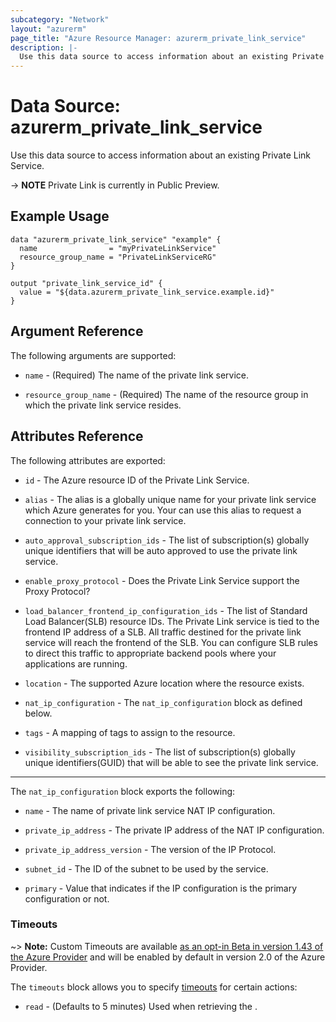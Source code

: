 ```yaml
---
subcategory: "Network"
layout: "azurerm"
page_title: "Azure Resource Manager: azurerm_private_link_service"
description: |-
  Use this data source to access information about an existing Private Link Service.
---
```


# Data Source: azurerm_private_link_service

Use this data source to access information about an existing Private Link Service.

-> **NOTE** Private Link is currently in Public Preview.

## Example Usage

```hcl
data "azurerm_private_link_service" "example" {
  name                = "myPrivateLinkService"
  resource_group_name = "PrivateLinkServiceRG"
}

output "private_link_service_id" {
  value = "${data.azurerm_private_link_service.example.id}"
}
```

## Argument Reference

The following arguments are supported:

* `name` - (Required) The name of the private link service.

* `resource_group_name` - (Required) The name of the resource group in which the private link service resides.

## Attributes Reference

The following attributes are exported:

* `id` - The Azure resource ID of the Private Link Service.

* `alias` - The alias is a globally unique name for your private link service which Azure generates for you. Your can use this alias to request a connection to your private link service.

* `auto_approval_subscription_ids` - The list of subscription(s) globally unique identifiers that will be auto approved to use the private link service.

* `enable_proxy_protocol` - Does the Private Link Service support the Proxy Protocol?

* `load_balancer_frontend_ip_configuration_ids` - The list of Standard Load Balancer(SLB) resource IDs. The Private Link service is tied to the frontend IP address of a SLB. All traffic destined for the private link service will reach the frontend of the SLB. You can configure SLB rules to direct this traffic to appropriate backend pools where your applications are running.

* `location` - The supported Azure location where the resource exists.

* `nat_ip_configuration` - The `nat_ip_configuration` block as defined below.

* `tags` - A mapping of tags to assign to the resource.

* `visibility_subscription_ids` - The list of subscription(s) globally unique identifiers(GUID) that will be able to see the private link service.

---

The `nat_ip_configuration` block exports the following:

* `name` - The name of private link service NAT IP configuration.

* `private_ip_address` - The private IP address of the NAT IP configuration.

* `private_ip_address_version` - The version of the IP Protocol.

* `subnet_id` - The ID of the subnet to be used by the service.

* `primary` - Value that indicates if the IP configuration is the primary configuration or not.


### Timeouts

~> **Note:** Custom Timeouts are available [as an opt-in Beta in version 1.43 of the Azure Provider](/docs/providers/azurerm/guides/2.0-beta.html) and will be enabled by default in version 2.0 of the Azure Provider.

The `timeouts` block allows you to specify [timeouts](https://www.terraform.io/docs/configuration/resources.html#timeouts) for certain actions:

* `read` - (Defaults to 5 minutes) Used when retrieving the .
